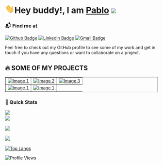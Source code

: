 <h1> <img src="https://raw.githubusercontent.com/ABSphreak/ABSphreak/master/gifs/Hi.gif" height="30px">Hey buddy!, I am <a href="https://github.com/pablomariaarranzpou">Pablo</a> <img height="30px" src="https://emojis.slackmojis.com/emojis/images/1531849430/4246/blob-sunglasses.gif?1531849430"></h1>
</h1>

### 📬 Find me at
[![Github Badge](http://img.shields.io/badge/-Github-black?style=flat-square&logo=github&link=https://github.com/pablomariaarranzpou/)](https://github.com/pablomariaarranzpou/) 
[![Linkedin Badge](https://img.shields.io/badge/-LinkedIn-blue?style=flat-square&logo=Linkedin&logoColor=white&link=https://www.linkedin.com/in/pablomariaarranzpou/)](https://www.linkedin.com/in/pablomariaarranzpou)
[![Gmail Badge](https://img.shields.io/badge/-Gmail-d14836?style=flat-square&logo=Gmail&logoColor=white&link=mailto:defcon.sentinal95@gmail.com)](mailto:pablomariaarranzpou@gmail.com)

Feel free to check out my GitHub profile to see some of my work and get in touch if you have any questions or want to collaborate on a project.
## 🔥 SOME OF MY PROJECTS 
<table align="center" border="none">
  <tr>
    <td>
      <a href="https://github.com/pablomariaarranzpou/wordle-vue-js">
        <img src="https://user-images.githubusercontent.com/71595730/236784073-bdb83de0-b659-4138-9977-5c6644bc1a05.jpg" alt="Image 1" width="190px" height="100px">
      </a>
    </td>
    <td>
      <a href="https://github.com/pablomariaarranzpou/Unidemy">
        <img src="https://user-images.githubusercontent.com/71595730/236784647-17e04098-703e-4c54-9655-262e62d1d43a.jpg" alt="Image 2" width="190px" height="100px">
      </a>
    </td>
    <td>
      <a href="https://github.com/pablomariaarranzpou/my-leetcode-problems">
        <img src="https://user-images.githubusercontent.com/71595730/236785043-b97e6a68-9469-4da1-9bae-e51af37e59eb.png" alt="Image 3" width="190px" height="100px">
      </a>
    </td>
  </tr>

  <tr>
    <td>
      <a href="https://github.com/pablomariaarranzpou/DanDanDish_Multiplayer">
        <img src="https://user-images.githubusercontent.com/71595730/236794140-636c4915-76e8-4068-ba14-486840182c92.jpg" alt="Image 1" width="190px" height="100px">
      </a>
    </td>
    <td>
      <a href="https://pablomariaarranzpou.github.io/valldoreixfc-demo/">
        <img src="https://user-images.githubusercontent.com/71595730/66b8ca49-8368-44c0-ae4d-3a2034fd0abc" alt="Image 1" width="190px" height="100px">
      </a>
    </td>
  </tr>
</table>


### 🚀 Quick Stats

![](https://leetcard.jacoblin.cool/pablomariaarranzpou?ext=activity)
<br>
![](https://github-readme-stats.vercel.app/api?username=pablomariaarranzpou&show_icons=true&theme=transparent)

![](https://www.codewars.com/users/pablomariaarranzpou/badges/large)

<p align="left">
  <img src="https://github-readme-streak-stats.herokuapp.com/?user=pablomariaarranzpou&theme=vue-dark&hide_border=true">
</p>

[![Top Langs](https://github-readme-stats.vercel.app/api/top-langs/?username=pablomariaarranzpou&hide_progress=true)](https://github.com/pablomariaarranzpou/github-readme-stats)

![Profile Views](https://komarev.com/ghpvc/?username=pablomariaarranzpou)


